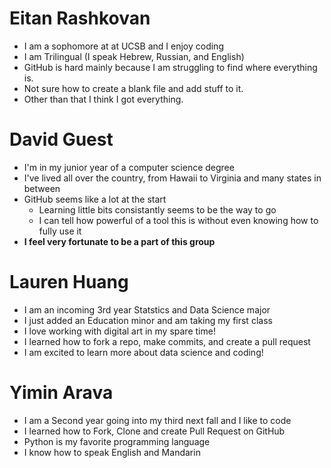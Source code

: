 # Eitan Rashkovan
- I am a sophomore at at UCSB and I enjoy coding
- I am Trilingual (I speak Hebrew, Russian, and English)
- GitHub is hard mainly because I am struggling to find where everything is.
- Not sure how to create a blank file and add stuff to it.
- Other than that I think I got everything.

# David Guest
- I'm in my junior year of a computer science degree
- I've lived all over the country, from Hawaii to Virginia and many states in between
- GitHub seems like a lot at the start
  - Learning little bits consistantly seems to be the way to go
  - I can tell how powerful of a tool this is without even knowing how to fully use it
- **I feel very fortunate to be a part of this group**

# Lauren Huang
- I am an incoming 3rd year Statstics and Data Science major
- I just added an Education minor and am taking my first class
- I love working with digital art in my spare time!
- I learned how to fork a repo, make commits, and create a pull request
- I am excited to learn more about data science and coding!

# Yimin Arava
- I am a Second year going into my third next fall and I like to code
- I learned how to Fork, Clone and create Pull Request on GitHub
- Python is my favorite programming language 
- I know how to speak English and Mandarin